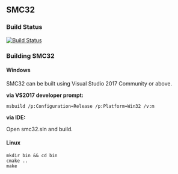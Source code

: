 ## SMC32

### Build Status
[![Build Status](https://github.com/GACJ/smc/workflows/CI/badge.svg)](https://github.com/GACJ/smc/actions)

### Building SMC32
#### Windows
SMC32 can be built using Visual Studio 2017 Community or above.

**via VS2017 developer prompt:**
```
msbuild /p:Configuration=Release /p:Platform=Win32 /v:m
```

**via IDE:**

Open smc32.sln and build.

#### Linux
```
mkdir bin && cd bin
cmake ..
make
```
